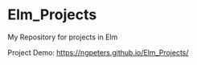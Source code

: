 # Elm_Projects
My Repository for projects in Elm

Project Demo:
https://ngpeters.github.io/Elm_Projects/
